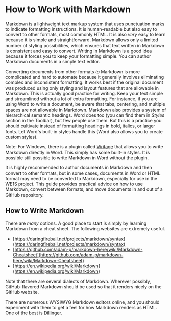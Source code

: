 # How to Work with Markdown

Markdown is a lightweight text markup system that uses punctuation marks to indicate formatting instructions. It is human-readable but also easy to convert to other formats, most commonly HTML. It is also _very_ easy to learn because it is simple and straightforward. Markdown allows only a limited number of styling possibilities, which ensures that text written in Markdown is consistent and easy to convert. Writing in Markdown is a good idea because it forces you to keep your formatting simple. You can author Markdown documents in a simple text editor.

Converting documents from other formats _to_ Markdown is more complicated and hard to automate because it generally involves eliminating complex and inconsistent formatting. It works best if the original document was produced using only styling and layout features that are allowable in Markdown. This is actually good practice for writing. Keep your text simple and streamlined without a lot of extra formatting. For instance, if you are using Word to write a document, be aware that tabs, centering, and multiple spaces are not allowable in Markdown. Markdown also provides a system of hierarchical semantic headings. Word does too (you can find them in *Styles* section in the Toolbar), but few people use them. But this is a practice you should cultivate instead of formatting headings in bold, italics, or larger fonts. Let Word's built-in styles handle this (Word also allows you to create custom styles).

Note: For Windows, there is a plugin called [Writage](http://www.writage.com/) that allows you to write Markdown directly in Word. This simply has some built-in styles. It is possible still possible to write Markdown in Word without the plugin.

It is highly recommended to author documents in Markdown and then convert to other formats, but in some cases, documents in Word or HTML format may need to be converted to Markdown, especially for use in the WE1S project. This guide provides practical advice on how to use Markdown, convert between formats, and move documents in and out of a GitHub repository.

## How to Write Markdown

There are _many_ options. A good place to start is simply by learning Markdown from a cheat sheet. The following websites are extremely useful.

* [https://daringfireball.net/projects/markdown/syntax](https://daringfireball.net/projects/markdown/syntax)
* [https://github.com/adam-p/markdown-here/wiki/Markdown-Cheatsheet](https://github.com/adam-p/markdown-here/wiki/Markdown-Cheatsheet)
* [https://en.wikipedia.org/wiki/Markdown](https://en.wikipedia.org/wiki/Markdown)

Note that there are several dialects of Markdown. Wherever possibly, GitHub-flavored Markdown should be used so that it renders nicely on the GitHub website.

There are numerous WYSIWYG Markdown editors online, and you should experiment with them to get a feel for how Markdown renders as HTML. One of the best is [Dillinger](https://dillinger.io/).